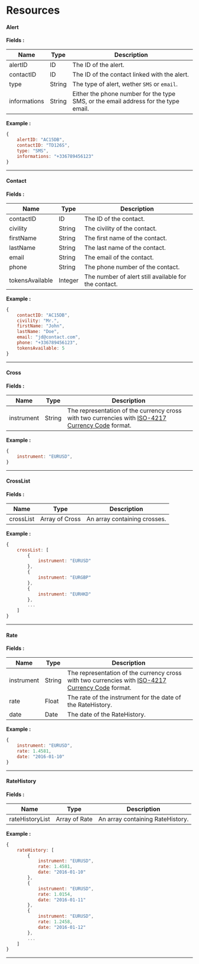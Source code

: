 # Resources

#### <a id="alert_resource"></a> Alert ####

**Fields :**

| Name | Type | Description |
|------|------|-------------|
| alertID | ID | The ID of the alert. |
| contactID | ID | The ID of the contact linked with the alert. |
| type | String | The type of alert, wether `SMS` or `email`. |
| informations | String | Either the phone number for the type SMS, or the email address for the type email. |

**Example :**
```js
{
	alertID: "AC15DB",
	contactID: "TD126S",
	type: "SMS",
	informations: "+336789456123"
}
```

<hr />

#### <a id="contact_resource"></a> Contact ####

**Fields :**

| Name | Type | Description |
|------|------|-------------|
| contactID | ID | The ID of the contact. |
| civility | String | The civility of the contact. |
| firstName | String | The first name of the contact. |
| lastName | String | The last name of the contact. |
| email | String | The email of the contact. |
| phone | String | The phone number of the contact. |
| tokensAvailable | Integer | The number of alert still available for the contact. |

**Example :**
```js
{
	contactID: "AC15DB",
	civility: "Mr.",
	firstName: "John",
	lastName: "Doe",
	email: "jd@contact.com",
	phone: "+336789456123",
	tokensAvailable: 5
}
```

<hr />

#### <a id="cross_resource"></a> Cross ####

**Fields :**

| Name | Type | Description |
|------|------|-------------|
| instrument | String | The representation of the currency cross with two currencies with [ISO-4217 Currency Code](http://www.xe.com/iso4217.php) format. |

**Example :**
```js
{
	instrument: "EURUSD",
}
```

<hr />

#### <a id="crossList_resource"></a> CrossList ####

**Fields :**

| Name | Type | Description |
|------|------|-------------|
| crossList | Array of Cross | An array containing crosses.  |

**Example :**
```js
{
	crossList: [
		{
			instrument: "EURUSD"
		},
		{
			instrument: "EURGBP"
		},
		{
			instrument: "EURHKD"
		},
		...
	]
}
```

<hr />

#### <a id="rate_resource"></a> Rate ####

**Fields :**

| Name | Type | Description |
|------|------|-------------|
| instrument | String | The representation of the currency cross with two currencies with [ISO-4217 Currency Code](http://www.xe.com/iso4217.php) format. |
| rate | Float | The rate of the instrument for the date of the RateHistory. |
| date | Date | The date of the RateHistory. |

**Example :**
```js
{
	instrument: "EURUSD",
	rate: 1.4581,
	date: "2016-01-10"
}
```

<hr />

#### <a id="rateHistory_resource"></a> RateHistory ####

**Fields :**

| Name | Type | Description |
|------|------|-------------|
| rateHistoryList | Array of Rate | An array containing RateHistory.  |

**Example :**
```js
{
	rateHistory: [
		{
			instrument: "EURUSD",
			rate: 1.4581,
			date: "2016-01-10"
		},
		{
			instrument: "EURUSD",
			rate: 1.0154,
			date: "2016-01-11"
		},
		{
			instrument: "EURUSD",
			rate: 1.2458,
			date: "2016-01-12"
		},
		...
	]
}
```

<hr />